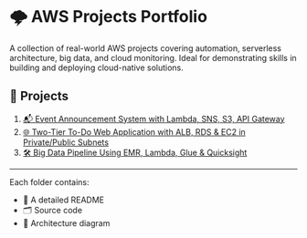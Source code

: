 # 🌩️ AWS Projects Portfolio

A collection of real-world AWS projects covering automation, serverless architecture, big data, and cloud monitoring. Ideal for demonstrating skills in building and deploying cloud-native solutions.

## 🔗 Projects

1. [📬 Event Announcement System with Lambda, SNS, S3, API Gateway](./Event-Announcement-System/)
2. [🌐 Two-Tier To-Do Web Application with ALB, RDS & EC2 in Private/Public Subnets](./Two-Tier-TodoApp)
3. [🛠️ Big Data Pipeline Using EMR, Lambda, Glue & Quicksight](https://github.com/CoffeeInCode/AWS-Projects-Portfolio/tree/01c9144e497f8d0aeae272672e08537023c70063/Serverless-CSV%20Data-Pipeline)

---

Each folder contains:
- 📖 A detailed README
- 🗂️ Source code
- 🧩 Architecture diagram
